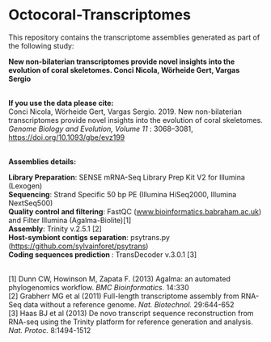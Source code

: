 # Octocoral-Transcriptomes

This repository contains the transcriptome assemblies generated as part of the following study:

<b> New non-bilaterian transcriptomes provide novel insights into the evolution of coral skeletomes.
Conci Nicola, Wörheide Gert, Vargas Sergio   </b>


\
<b>If you use the data please cite:</b>\
Conci Nicola, Wörheide Gert, Vargas Sergio. 2019. New non-bilaterian transcriptomes provide novel insights into the evolution of coral skeletomes. <i> Genome Biology and Evolution, Volume 11 </i>: 3068–3081, https://doi.org/10.1093/gbe/evz199

\
<b>Assemblies details:</b>

<b>Library Preparation</b>: SENSE mRNA-Seq Library Prep Kit V2 for Illumina (Lexogen)\
<b>Sequencing</b>: Strand Specific 50 bp PE (Illumina HiSeq2000, Illumina NextSeq500)\
<b>Quality control and filtering</b>: FastQC (www.bioinformatics.babraham.ac.uk) and Filter Illumina (Agalma-Biolite)[1]\
<b>Assembly</b>: Trinity v.2.5.1 [2]\
<b>Host-symbiont contigs separation</b>: psytrans.py (https://github.com/sylvainforet/psytrans) \
<b>Coding sequences prediction </b>: TransDecoder v.3.0.1 [3]

\
[1] Dunn CW, Howinson M, Zapata F. (2013) Agalma: an automated phylogenomics workflow. <i>BMC Bioinformatics.</i> 14:330\
[2] Grabherr MG et al (2011) Full-length transcriptome assembly from RNA-Seq data without a reference genome. <i> Nat. Biotechnol.</i> 29:644-652\
[3] Haas BJ et al (2013) De novo transcript sequence reconstruction from RNA-seq using the Trinity platform for reference generation and analysis. <i> Nat. Protoc.</i> 8:1494-1512
